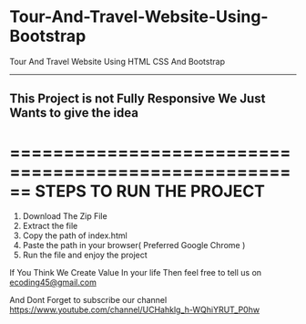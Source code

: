 # Tour-And-Travel-Website-Using-Bootstrap
Tour And Travel Website Using HTML CSS And Bootstrap

-----------------------------------------------------------------------
This Project is not Fully Responsive We Just Wants to give the idea
------------------------------------------------------------------------




======================================================
STEPS TO RUN THE PROJECT
======================================================




1. Download The Zip File
2. Extract the file
3. Copy the path of index.html
4. Paste the path in your browser( Preferred Google Chrome )
5. Run the file and enjoy the project


If You Think We Create Value In your life Then feel free to tell us on ecoding45@gmail.com

And Dont Forget to subscribe our channel https://www.youtube.com/channel/UCHahklg_h-WQhiYRUT_P0hw
